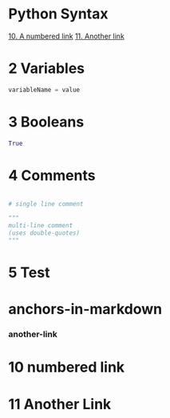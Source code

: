 # Python Syntax
  
[10. A numbered link](#10-numbered-link)
[11. Another link](#11-Another-Link)

# 2 Variables

```python
variableName = value
```

# 3 Booleans

```python
True
```

# 4 Comments

```python

# single line comment

"""
multi-line comment
(uses double-quotes)
"""

```

# 5 Test

# anchors-in-markdown

### another-link

# 10 numbered link

# 11 Another Link
